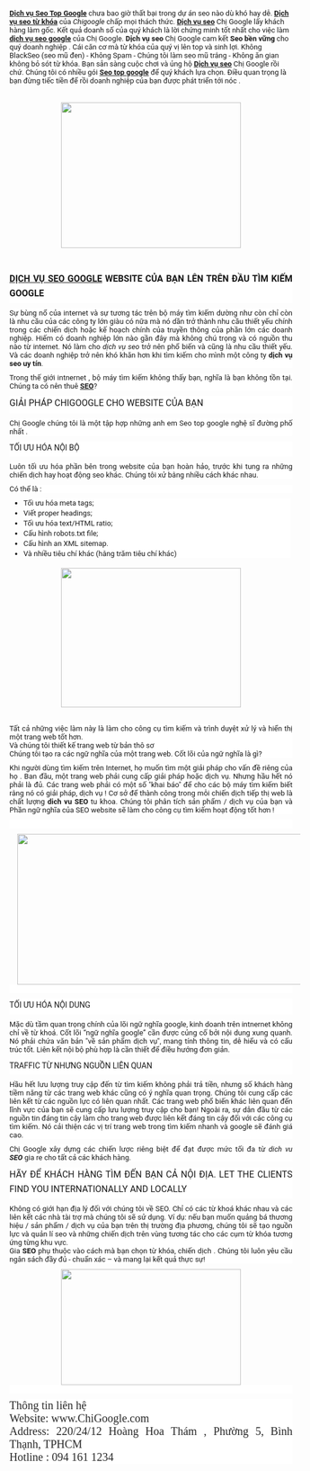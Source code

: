 <span style="background-color: white; font-family: &quot;roboto&quot; , &quot;helvetica&quot; , &quot;arial&quot; , sans-serif; font-size: 13px; text-align: justify;"><b><a href="http://www.chigoogle.com/2018/01/dich-vu-seo-tu-khoa-google.html">Dịch vụ Seo Top Google</a></b> chưa bao giờ thất bại trong dự án seo nào dù khó hay dễ. <b><a href="http://www.chigoogle.com/2018/01/dich-vu-seo-tu-khoa-google.html">Dịch vụ seo từ khóa</a></b> của <i>Chigoogle</i> chấp mọi thách thức. <b><a href="http://www.chigoogle.com/2018/01/dich-vu-seo-tu-khoa-google.html">Dịch vụ seo</a></b> Chị Google lấy khách hàng làm gốc. Kết quả doanh số của quý khách là lời chứng minh tốt nhất cho việc làm <b><a href="http://www.chigoogle.com/2018/01/dich-vu-seo-tu-khoa-google.html">dịch vụ seo google</a></b> của Chị Google. <b>Dịch vụ seo</b>&nbsp;</span><span style="background-color: white; font-family: &quot;roboto&quot; , &quot;helvetica&quot; , &quot;arial&quot; , sans-serif; font-size: 13px; text-align: justify;">Chị Google</span><span style="background-color: white; font-family: &quot;roboto&quot; , &quot;helvetica&quot; , &quot;arial&quot; , sans-serif; font-size: 13px; text-align: justify;">&nbsp;cam kết <b>Seo bền vững</b> cho quý doanh nghiệp . Cái căn cơ mà từ khóa của quý vị lên top và sinh lợi. Không BlackSeo (seo mũ đen) - Không Spam - Chúng tôi làm seo mũ trắng - Không ăn gian không bỏ sót từ khóa. Bạn sẵn sàng cuộc chơi và ủng hộ <b><a href="http://www.chigoogle.com/">Dịch vụ seo</a></b> Chị Google rồi chứ. Chúng tôi có nhiều gói <b><a href="http://www.chigoogle.com/">Seo top google</a></b> để quý khách lựa chọn. Điều quan trọng là bạn đừng tiếc tiền để rồi doanh nghiệp của bạn được phát triển tới nóc .</span><br />
<br />
<div class="separator" style="clear: both; text-align: center;">
<a href="https://2.bp.blogspot.com/-uNtaB_FhJWk/Wltr-ROc1DI/AAAAAAAAAqc/TP_s0LSSvKYVFHum8jneHllVqxC1lkDPwCLcBGAs/s1600/dich-vu-seo-top-google.jpg" imageanchor="1" style="margin-left: 1em; margin-right: 1em;"><img border="0" data-original-height="280" data-original-width="345" height="259" src="https://2.bp.blogspot.com/-uNtaB_FhJWk/Wltr-ROc1DI/AAAAAAAAAqc/TP_s0LSSvKYVFHum8jneHllVqxC1lkDPwCLcBGAs/s320/dich-vu-seo-top-google.jpg" width="320" /></a></div>
<span style="background-color: white; font-family: &quot;roboto&quot; , &quot;helvetica&quot; , &quot;arial&quot; , sans-serif; font-size: 13px; text-align: justify;"><br /></span>
<br />
<h2 style="background-color: white; box-sizing: border-box; font-family: Roboto, Helvetica, Arial, sans-serif; font-size: 16px; font-stretch: normal; font-variant-east-asian: normal; font-variant-numeric: normal; line-height: 1.6; margin: 10px 0px; padding: 0px 0px 5px; text-align: justify;">
<a href="http://www.chigoogle.com/">DỊCH VỤ SEO GOOGLE</a> WEBSITE CỦA BẠN LÊN TRÊN ĐẦU TÌM KIẾM GOOGLE</h2>
<div style="background-color: white; box-sizing: border-box; font-family: Roboto, Helvetica, sans-serif; font-size: 13px; margin-bottom: 10px; padding: 0px; text-align: justify;">
Sự bùng nổ của internet và sự tương tác trên bộ máy tìm kiếm dường như còn chỉ còn là nhu cầu của các công ty lớn giàu có nữa mà nó dần trở thành nhu cầu thiết yếu chính trong các chiến dịch hoặc kế hoạch chính của truyền thông của phần lớn các doanh nghiệp. Hiếm có doanh nghiệp lớn nào gần đây mà không chú trọng và có nguồn thu nào từ internet. Nó làm cho&nbsp;<em style="box-sizing: border-box; margin: 0px; padding: 0px;">dịch vụ seo</em>&nbsp;trở nên phổ biến và cũng là nhu cầu thiết yếu. Và các doanh nghiệp trở nên khó khăn hơn khi tìm kiếm cho mình một công ty&nbsp;<strong style="box-sizing: border-box; margin: 0px; padding: 0px;">dịch vụ seo uy tín</strong>.</div>
<div style="background-color: white; box-sizing: border-box; font-family: Roboto, Helvetica, sans-serif; font-size: 13px; margin-bottom: 10px; padding: 0px; text-align: justify;">
Trong thế giới intnernet , bộ máy tìm kiếm không thấy bạn, nghĩa là bạn không tồn tại. Chúng ta có nên thuê <b><a href="http://www.chigoogle.com/">SEO</a></b>?</div>
<h2 style="background-color: white; box-sizing: border-box; font-family: Roboto, Helvetica, Arial, sans-serif; font-size: 16px; font-stretch: normal; font-variant-east-asian: normal; font-variant-numeric: normal; font-weight: 400; line-height: 1.6; margin: 10px 0px; padding: 0px 0px 5px; text-align: justify;">
GIẢI PHÁP CHIGOOGLE CHO WEBSITE CỦA BẠN</h2>
<div style="background-color: white; box-sizing: border-box; font-family: Roboto, Helvetica, sans-serif; font-size: 13px; margin-bottom: 10px; padding: 0px; text-align: justify;">
Chị Google chúng tôi&nbsp;là một tập hợp những anh em Seo top google nghệ sĩ đường phố nhất .</div>
<h3 style="background-color: white; box-sizing: border-box; font-family: Roboto, Helvetica, Arial, sans-serif; font-size: 14px; font-stretch: normal; font-variant-east-asian: normal; font-variant-numeric: normal; font-weight: 400; line-height: 1.6; margin: 10px 0px; padding: 0px 0px 5px; text-align: justify;">
TỐI ƯU HÓA NỘI BỘ</h3>
<div style="background-color: white; box-sizing: border-box; font-family: Roboto, Helvetica, sans-serif; font-size: 13px; margin-bottom: 10px; padding: 0px; text-align: justify;">
Luôn tối ưu hóa phần bên trong website của bạn hoàn hảo, trước khi tung ra những chiến dịch hay hoạt động seo khác. Chúng tôi xử bằng nhiều cách khác nhau.</div>
<div style="background-color: white; box-sizing: border-box; font-family: Roboto, Helvetica, sans-serif; font-size: 13px; margin-bottom: 10px; padding: 0px; text-align: justify;">
Có thể là :</div>
<ul style="background-color: white; box-sizing: border-box; display: list-item; font-family: Roboto, Helvetica, sans-serif; font-size: 13px; list-style-type: inherit; margin: 3px 3px 3px 25px !important; padding: 0px; text-align: justify;">
<li style="box-sizing: border-box; list-style-type: inherit; margin: 3px 0px; padding: 0px;">Tối ưu hóa meta tags;</li>
<li style="box-sizing: border-box; list-style-type: inherit; margin: 3px 0px; padding: 0px;">Viết proper headings;</li>
<li style="box-sizing: border-box; list-style-type: inherit; margin: 3px 0px; padding: 0px;">Tối ưu hóa text/HTML ratio;</li>
<li style="box-sizing: border-box; list-style-type: inherit; margin: 3px 0px; padding: 0px;">Cấu hình robots.txt file;</li>
<li style="box-sizing: border-box; list-style-type: inherit; margin: 3px 0px; padding: 0px;">Cấu hình an XML sitemap.</li>
<li style="box-sizing: border-box; list-style-type: inherit; margin: 3px 0px; padding: 0px;">Và nhiều tiêu chí khác (hằng trăm tiêu chí khác)</li>
</ul>
<div style="text-align: justify;">
<span style="font-family: &quot;roboto&quot; , &quot;helvetica&quot; , sans-serif;"><span style="font-size: 13px;"><br /></span></span></div>
<div class="separator" style="clear: both; text-align: center;">
<a href="https://2.bp.blogspot.com/-BbIDNOBprxQ/WltsIZuMhbI/AAAAAAAAAqg/n95OZN8V0mgIEF-lQt4vCokh4OtNmkA8ACLcBGAs/s1600/seo-top-google.png" imageanchor="1" style="margin-left: 1em; margin-right: 1em;"><img border="0" data-original-height="272" data-original-width="350" height="248" src="https://2.bp.blogspot.com/-BbIDNOBprxQ/WltsIZuMhbI/AAAAAAAAAqg/n95OZN8V0mgIEF-lQt4vCokh4OtNmkA8ACLcBGAs/s320/seo-top-google.png" width="320" /></a></div>
<div style="text-align: justify;">
<span style="font-family: &quot;roboto&quot; , &quot;helvetica&quot; , sans-serif;"><span style="font-size: 13px;"><br /></span></span></div>
<div style="text-align: justify;">
<span style="font-family: &quot;roboto&quot; , &quot;helvetica&quot; , sans-serif;"><span style="font-size: 13px;"><br /></span></span></div>
<div style="background-color: white; box-sizing: border-box; font-family: Roboto, Helvetica, sans-serif; font-size: 13px; margin-bottom: 10px; padding: 0px; text-align: justify;">
Tất cả những việc làm này là làm cho công cụ tìm kiếm và trình duyệt xử lý và hiển thị một trang web tốt hơn.<br />
Và chúng tôi thiết kế trang web từ bản thô sơ<br />
Chúng tôi tạo ra các ngữ nghĩa của một trang web. Cốt lõi của ngữ nghĩa là gì?</div>
<div style="background-color: white; box-sizing: border-box; font-family: Roboto, Helvetica, sans-serif; font-size: 13px; margin-bottom: 10px; padding: 0px; text-align: justify;">
Khi người dùng tìm kiếm trên Internet, họ muốn tìm một giải pháp cho vấn đề riêng của họ . Ban đầu, một trang web phải cung cấp giải pháp hoặc dịch vụ. Nhưng hầu hết nó phải là đủ. Các trang web phải có một số "khai báo" để cho các bộ máy tìm kiếm biết rằng nó có giải pháp, dịch vụ ! Cơ sở để thành công trong mỗi chiến dịch tiếp thị web là chất lượng<strong style="box-sizing: border-box; margin: 0px; padding: 0px;">&nbsp;dich vu SEO</strong>&nbsp;tu khoa. Chúng tôi phân tích sản phẩm / dịch vụ của bạn và Phần ngữ nghĩa của SEO website sẽ làm cho công cụ tìm kiếm hoạt động tốt hơn !</div>
<div style="background-color: white; box-sizing: border-box; font-family: Roboto, Helvetica, sans-serif; font-size: 13px; margin-bottom: 10px; padding: 0px; text-align: justify;">
<br /></div>
<div class="separator" style="clear: both; text-align: center;">
<a href="https://1.bp.blogspot.com/-OvAK1dOCZVU/Wltsm7VpSGI/AAAAAAAAAqs/KwDQlL9WyoYZa7PAp6tesr57P0yMDMjuwCLcBGAs/s1600/seo-web-top.jpg" imageanchor="1" style="margin-left: 1em; margin-right: 1em;"><img border="0" data-original-height="374" data-original-width="886" height="268" src="https://1.bp.blogspot.com/-OvAK1dOCZVU/Wltsm7VpSGI/AAAAAAAAAqs/KwDQlL9WyoYZa7PAp6tesr57P0yMDMjuwCLcBGAs/s640/seo-web-top.jpg" width="640" /></a></div>
<div style="background-color: white; box-sizing: border-box; font-family: Roboto, Helvetica, sans-serif; font-size: 13px; margin-bottom: 10px; padding: 0px; text-align: justify;">
<br /></div>
<h3 style="background-color: white; box-sizing: border-box; font-family: Roboto, Helvetica, Arial, sans-serif; font-size: 14px; font-stretch: normal; font-variant-east-asian: normal; font-variant-numeric: normal; font-weight: 400; line-height: 1.6; margin: 10px 0px; padding: 0px 0px 5px; text-align: justify;">
TỐI ƯU HÓA NỘI DUNG</h3>
<div style="background-color: white; box-sizing: border-box; font-family: Roboto, Helvetica, sans-serif; font-size: 13px; margin-bottom: 10px; padding: 0px; text-align: justify;">
Mặc dù tầm quan trọng chính của lõi ngữ nghĩa google, kinh doanh trên intnernet không chỉ về từ khoá. Cốt lõi “ngữ nghĩa google” cần được củng cố bởi nội dung xung quanh. Nó phải chứa văn bản "về sản phẩm dịch vụ", mang tính thông tin, dễ hiểu và có cấu trúc tốt. Liên kết nội bộ phù hợp là cần thiết để điều hướng đơn giản.</div>
<h3 style="background-color: white; box-sizing: border-box; font-family: Roboto, Helvetica, Arial, sans-serif; font-size: 14px; font-stretch: normal; font-variant-east-asian: normal; font-variant-numeric: normal; font-weight: 400; line-height: 1.6; margin: 10px 0px; padding: 0px 0px 5px; text-align: justify;">
TRAFFIC TỪ NHƯNG NGUỒN LIÊN QUAN</h3>
<div style="background-color: white; box-sizing: border-box; font-family: Roboto, Helvetica, sans-serif; font-size: 13px; margin-bottom: 10px; padding: 0px; text-align: justify;">
Hầu hết lưu lượng truy cập đến từ tìm kiếm không phải trả tiền, nhưng số khách hàng tiềm năng từ các trang web khác cũng có ý nghĩa quan trọng. Chúng tôi cung cấp các liên kết từ các nguồn lực có liên quan nhất. Các trang web phổ biến khác liên quan đến lĩnh vực của bạn sẽ cung cấp lưu lượng truy cập cho bạn! Ngoài ra, sự dẫn đầu từ các nguồn tin đáng tin cậy làm cho trang web được liên kết đáng tin cậy đối với các công cụ tìm kiếm. Nó cải thiện các vị trí trang web trong tìm kiếm nhanh và google sẽ đánh giá cao.</div>
<div style="background-color: white; box-sizing: border-box; font-family: Roboto, Helvetica, sans-serif; font-size: 13px; margin-bottom: 10px; padding: 0px; text-align: justify;">
Chị Google xây dựng các chiến lược riêng biệt để đạt được mức tối đa từ&nbsp;<em style="box-sizing: border-box; margin: 0px; padding: 0px;">dich vu <b>SEO</b></em>&nbsp;gia re cho tất cả các khách hàng.</div>
<h2 style="background-color: white; box-sizing: border-box; font-family: Roboto, Helvetica, Arial, sans-serif; font-size: 16px; font-stretch: normal; font-variant-east-asian: normal; font-variant-numeric: normal; font-weight: 400; line-height: 1.6; margin: 10px 0px; padding: 0px 0px 5px; text-align: justify;">
HÃY ĐỂ KHÁCH HÀNG TÌM ĐẾN BẠN CẢ NỘI ĐỊA. LET THE CLIENTS FIND YOU INTERNATIONALLY AND LOCALLY</h2>
<div style="background-color: white; box-sizing: border-box; font-family: Roboto, Helvetica, sans-serif; font-size: 13px; margin-bottom: 10px; padding: 0px; text-align: justify;">
Không có giới hạn địa lý đối với chúng tôi về SEO. Chỉ có các từ khoá khác nhau và các liên kết các nhà tài trợ mà chúng tôi sẽ sử dụng. Ví dụ: nếu bạn muốn quảng bá thương hiệu / sản phẩm / dịch vụ của bạn trên thị trường địa phương, chúng tôi sẽ tạo nguồn lực và quản lí seo và những chiến dịch trên vùng tương tác cho các cụm từ khóa tương ứng từng khu vực.<br />
Gia <b>SEO</b> phụ thuộc vào cách mà bạn chọn từ khóa, chiến dịch . Chúng tôi luôn yêu cầu ngân sách đầy đủ - chuẩn xác – và mang lại kết quả thực sự!</div>
<div class="separator" style="clear: both; text-align: center;">
<a href="https://4.bp.blogspot.com/-xFZwHolphdE/WltsVpSmKiI/AAAAAAAAAqk/0I-HBtJKvFQeG40GpSa6PUSmkf7Gwy1FwCLcBGAs/s1600/dich-vu-seo-google.jpg" imageanchor="1" style="margin-left: 1em; margin-right: 1em;"><img border="0" data-original-height="359" data-original-width="555" height="206" src="https://4.bp.blogspot.com/-xFZwHolphdE/WltsVpSmKiI/AAAAAAAAAqk/0I-HBtJKvFQeG40GpSa6PUSmkf7Gwy1FwCLcBGAs/s320/dich-vu-seo-google.jpg" width="320" /></a></div>
<div style="background-color: white; box-sizing: border-box; font-family: Roboto, Helvetica, sans-serif; font-size: 13px; margin-bottom: 10px; padding: 0px; text-align: justify;">
<br /></div>
<div style="background-color: white; box-sizing: border-box; font-family: Roboto, Helvetica, sans-serif; font-size: 13px; margin-bottom: 10px; padding: 0px; text-align: justify;">
<span style="color: #292929; font-family: &quot;lora&quot; , serif; font-size: 20px;">Thông tin liên hệ</span><br />
<span style="color: #292929; font-family: &quot;lora&quot; , serif; font-size: 20px;">Website: www.ChiGoogle.com</span><br />
<span style="color: #292929; font-family: &quot;lora&quot; , serif; font-size: 20px;">Address: 220/24/12 Hoàng Hoa Thám , Phường 5, Bình Thạnh, TPHCM</span><br />
<span style="color: #292929; font-family: &quot;lora&quot; , serif; font-size: 20px;">Hotline : 094 161 1234</span></div>
